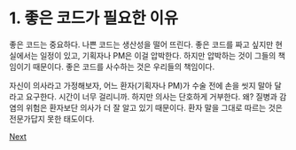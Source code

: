 # 1. 좋은 코드가 필요한 이유

좋은 코드는 중요하다. 나쁜 코드는 생산성을 떨어 뜨린다. 좋은 코드를 짜고 싶지만 현실에서는 일정이 있고, 기획자나 PM은 이걸 압박한다. 하지만 압박하는 것이 그들의 책임이기 때문이다. 좋은 코드를 사수하는 것은 우리들의 책임이다.

자신이 의사라고 가정해보자, 어느 환자\(기획자나 PM\)가 수술 전에 손을 씻지 말아 달라고 요구한다. 시간이 너무 걸리니까. 하지만 의사는 단호하게 거부한다. 왜? 질병과 감염의 위험은 환자보단 의사가 더 잘 알고 있기 때문이다. 환자 말을 그대로 따르는 것은 전문가답지 못한 태도이다.



[Next](2..md)